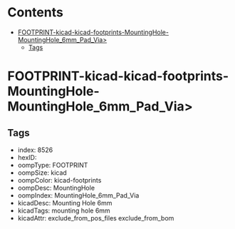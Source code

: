 



Contents
========

* [FOOTPRINT-kicad-kicad-footprints-MountingHole-MountingHole_6mm_Pad_Via>](#footprint-kicad-kicad-footprints-mountinghole-mountinghole_6mm_pad_via)
	* [Tags](#tags)

# FOOTPRINT-kicad-kicad-footprints-MountingHole-MountingHole_6mm_Pad_Via>

## Tags

- index: 8526
- hexID: 
- oompType: FOOTPRINT
- oompSize: kicad
- oompColor: kicad-footprints
- oompDesc: MountingHole
- oompIndex: MountingHole_6mm_Pad_Via
- kicadDesc: Mounting Hole 6mm
- kicadTags: mounting hole 6mm
- kicadAttr: exclude_from_pos_files exclude_from_bom
